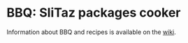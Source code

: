 # BBQ: SliTaz packages cooker

Information about BBQ and recipes is available on the [wiki](https://github.com/lexeii/bbq/wiki).
